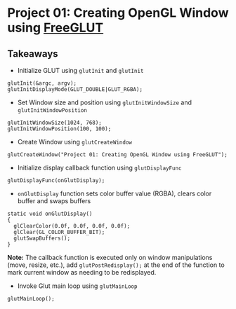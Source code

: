 # Project 01: Creating OpenGL Window using [FreeGLUT](http://freeglut.sourceforge.net/)

## Takeaways

* Initialize GLUT using `glutInit` and `glutInit`
```
glutInit(&argc, argv);
glutInitDisplayMode(GLUT_DOUBLE|GLUT_RGBA);
```

* Set Window size and position using `glutInitWindowSize` and `glutInitWindowPosition`
```
glutInitWindowSize(1024, 768);
glutInitWindowPosition(100, 100);
```

* Create Window using `glutCreateWindow`
```
glutCreateWindow("Project 01: Creating OpenGL Window using FreeGLUT");
```

* Initialize display callback function using `glutDisplayFunc`
```
glutDisplayFunc(onGlutDisplay);
```

* `onGlutDisplay` function sets color buffer value (RGBA), clears color buffer and swaps buffers
```
static void onGlutDisplay()
{
  glClearColor(0.0f, 0.0f, 0.0f, 0.0f);
  glClear(GL_COLOR_BUFFER_BIT);
  glutSwapBuffers();
}
```
**Note:** The callback function is executed only on window manipulations (move, resize, etc.), add `glutPostRedisplay();` at the end of the function to mark current window as needing to be redisplayed.

* Invoke Glut main loop using `glutMainLoop`
```
glutMainLoop();
``` 